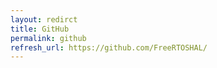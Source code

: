 ```yaml
---
layout: redirct
title: GitHub
permalink: github
refresh_url: https://github.com/FreeRTOSHAL/
---
```

